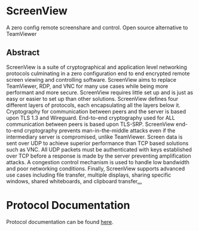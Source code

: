 # ScreenView

A zero config remote screenshare and control. Open source alternative to TeamViewer 

## Abstract

ScreenView is a suite of cryptographical and application level networking protocols culminating in a
zero configuration end to end encrypted remote screen viewing and controlling software. ScreenView aims to
replace TeamViewer, RDP, and VNC for many use cases while being more performant and more secure. ScreenView
requires little set up and is just as easy or easier to set up than other solutions. ScreenView defines four different
layers of protocols, each encapsulating all the layers below it. Cryptography for communication between peers
and the server is based upon TLS 1.3 and Wireguard. End-to-end cryptography used for ALL communication between
peers is based upon TLS-SRP. ScreenView end-to-end cryptography prevents man-in-the-middle attacks even if
the intermediary server is compromised, unlike TeamViewer. Screen data is sent over UDP to achieve superior
performance than TCP based solutions such as VNC. All UDP packets must be authenticated with keys established
over TCP before a response is made by the server preventing amplification attacks. A congestion control
mechanism is used to handle low bandwidth and poor networking conditions. Finally, ScreenView supports
advanced use cases including file transfer, multiple displays, sharing specific windows, shared whiteboards,
and clipboard transfer[...](#protocol-documentation)


# Protocol Documentation

Protocol documentation can be found [here](docs/out/protocol.pdf).